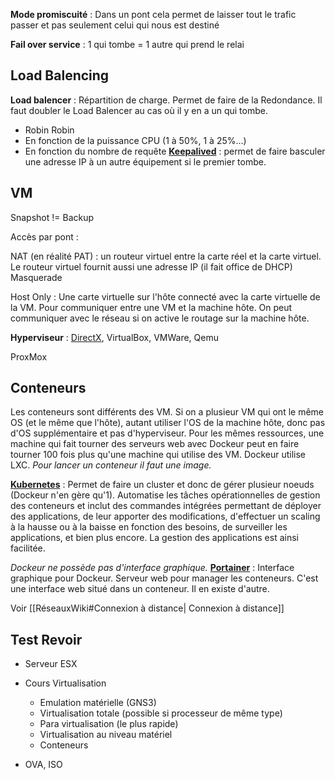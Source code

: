 **Mode promiscuité** : Dans un pont cela permet de laisser tout le trafic passer et pas seulement celui qui nous est destiné

**Fail over service** : 1 qui tombe = 1 autre qui prend le relai

## Load Balencing

**Load balencer** : Répartition de charge. Permet de faire de la Redondance. Il faut doubler le Load Balencer au cas où il y en a un qui tombe.
- Robin Robin
- En fonction de la puissance CPU (1 à 50%, 1 à 25%...)
- En fonction du nombre de requête 
**[Keepalived](https://keepalived.readthedocs.io/en/latest/introduction.html)** : permet de faire basculer une adresse IP à un autre équipement si le premier tombe.

## VM

Snapshot != Backup

Accès par pont :

NAT (en réalité PAT) : un routeur virtuel entre la carte réel et la carte virtuel. Le routeur virtuel fournit aussi une adresse IP (il fait office de DHCP)
Masquerade

Host Only : Une carte virtuelle sur l'hôte connecté avec la carte virtuelle de la VM. Pour communiquer entre une VM et la machine hôte. On peut communiquer avec le réseau si on active le routage sur la machine hôte.

**Hyperviseur** : [DirectX](https://fr.wikipedia.org/wiki/DirectX), VirtualBox, VMWare, Qemu

ProxMox

## Conteneurs

Les conteneurs sont différents des VM.
Si on a plusieur VM qui ont le même OS (et le même que l'hôte), autant utiliser l'OS de la machine hôte, donc pas d'OS supplémentaire et pas d'hyperviseur. Pour les mêmes ressources, une machine qui fait tourner des serveurs web avec Dockeur peut en faire tourner 100 fois plus qu'une machine qui utilise des VM.
Dockeur utilise LXC.
*Pour lancer un conteneur il faut une image.*

**[Kubernetes](https://kubernetes.io/fr/)** : Permet de faire un cluster et donc de gérer plusieur noeuds (Dockeur n'en gère qu'1). Automatise les tâches opérationnelles de gestion des conteneurs et inclut des commandes intégrées permettant de déployer des applications, de leur apporter des modifications, d'effectuer un scaling à la hausse ou à la baisse en fonction des besoins, de surveiller les applications, et bien plus encore. La gestion des applications est ainsi facilitée.

*Dockeur ne possède pas d'interface graphique.*
**[Portainer](https://www.portainer.io/)** : Interface graphique pour Dockeur. Serveur web pour manager les conteneurs. C'est une interface web situé dans un conteneur. Il en existe d'autre.

Voir [[RéseauxWiki#Connexion à distance| Connexion à distance]]

## Test Revoir

- Serveur ESX

- Cours Virtualisation
	- Emulation matérielle (GNS3)
	- Virtualisation totale (possible si processeur de même type)
	- Para virtualisation (le plus rapide)
	- Virtualisation au niveau matériel
	- Conteneurs

- OVA, ISO